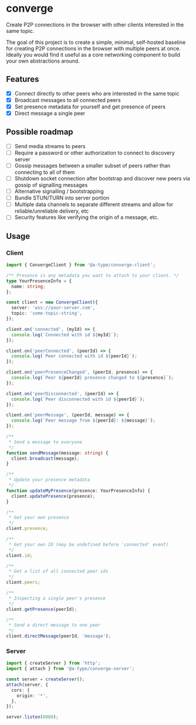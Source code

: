 # converge

Create P2P connections in the browser with other clients interested in the same topic.

The goal of this project is to create a simple, minimal, self-hosted baseline for creating P2P connections in the browser with multiple peers at once. Ideally you would find it useful as a core networking component to build your own abstractions around.

## Features

- [x] Connect directly to other peers who are interested in the same topic
- [x] Broadcast messages to all connected peers
- [x] Set presence metadata for yourself and get presence of peers
- [x] Direct message a single peer

## Possible roadmap

- [ ] Send media streams to peers
- [ ] Require a password or other authorization to connect to discovery server
- [ ] Gossip messages between a smaller subset of peers rather than connecting to all of them
- [ ] Shutdown socket connection after bootstrap and discover new peers via gossip of signalling messages
- [ ] Alternative signalling / bootstrapping
- [ ] Bundle STUN/TURN into server portion
- [ ] Multiple data channels to separate different streams and allow for reliable/unreliable delivery, etc
- [ ] Security features like verifying the origin of a message, etc.

## Usage

### Client

```typescript
import { ConvergeClient } from '@a-type/converge-client';

/** Presence is any metadata you want to attach to your client. */
type YourPresenceInfo = {
  name: string;
};

const client = new ConvergeClient({
  server: 'wss://your-server.com',
  topic: 'some-topic-string',
});

client.on('connected', (myId) => {
  console.log(`Connected with id ${myId}`);
});

client.on('peerConnected', (peerId) => {
  console.log(`Peer connected with id ${peerId}`);
});

client.on('peerPresenceChanged', (peerId, presence) => {
  console.log(`Peer ${peerId} presence changed to ${presence}`);
});

client.on('peerDisconnected', (peerId) => {
  console.log(`Peer disconnected with id ${peerId}`);
});

client.on('peerMessage', (peerId, message) => {
  console.log(`Peer message from ${peerId}: ${message}`);
});

/**
 * Send a message to everyone
 */
function sendMessage(message: string) {
  client.broadcast(message);
}

/**
 * Update your presence metadata
 */
function updateMyPresence(presence: YourPresenceInfo) {
  client.updatePresence(presence);
}

/**
 * Get your own presence
 */
client.presence;

/**
 * Get your own ID (may be undefined before 'connected' event)
 */
client.id;

/**
 * Get a list of all connected peer ids
 */
client.peers;

/**
 * Inspecting a single peer's presence
 */
client.getPresence(peerId);

/**
 * Send a direct message to one peer
 */
client.directMessage(peerId, 'message');
```

### Server

```typescript
import { createServer } from 'http';
import { attach } from '@a-type/converge-server';

const server = createServer();
attach(server, {
  cors: {
    origin: '*',
  },
});

server.listen(8080);
```
